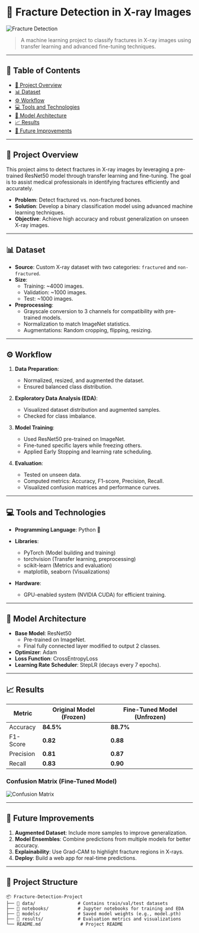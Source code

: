 # 🩻 **Fracture Detection in X-ray Images**  

![Fracture Detection](https://upload.wikimedia.org/wikipedia/commons/3/3f/X-ray_of_a_healthy_human_foot.jpg)  

> A machine learning project to classify fractures in X-ray images using transfer learning and advanced fine-tuning techniques.

---

## 📖 **Table of Contents**  
- [📁 Project Overview](#-project-overview)  
- [📊 Dataset](#-dataset)  
- [⚙️ Workflow](#%EF%B8%8F-workflow)  
- [💻 Tools and Technologies](#-tools-and-technologies)  
- [🧠 Model Architecture](#-model-architecture)  
- [📈 Results](#-results)  
- [🚀 Future Improvements](#-future-improvements)  

---

## 📁 **Project Overview**  
This project aims to detect fractures in X-ray images by leveraging a pre-trained ResNet50 model through transfer learning and fine-tuning. The goal is to assist medical professionals in identifying fractures efficiently and accurately.  

- **Problem**: Detect fractured vs. non-fractured bones.  
- **Solution**: Develop a binary classification model using advanced machine learning techniques.  
- **Objective**: Achieve high accuracy and robust generalization on unseen X-ray images.  

---

## 📊 **Dataset**  
- **Source**: Custom X-ray dataset with two categories: `fractured` and `non-fractured`.  
- **Size**:  
  - Training: ~4000 images.  
  - Validation: ~1000 images.  
  - Test: ~1000 images.  
- **Preprocessing**:  
  - Grayscale conversion to 3 channels for compatibility with pre-trained models.  
  - Normalization to match ImageNet statistics.  
  - Augmentations: Random cropping, flipping, resizing.  

---

## ⚙️ **Workflow**  

1. **Data Preparation**:  
   - Normalized, resized, and augmented the dataset.  
   - Ensured balanced class distribution.  

2. **Exploratory Data Analysis (EDA)**:  
   - Visualized dataset distribution and augmented samples.  
   - Checked for class imbalance.  

3. **Model Training**:  
   - Used ResNet50 pre-trained on ImageNet.  
   - Fine-tuned specific layers while freezing others.  
   - Applied Early Stopping and learning rate scheduling.  

4. **Evaluation**:  
   - Tested on unseen data.  
   - Computed metrics: Accuracy, F1-score, Precision, Recall.  
   - Visualized confusion matrices and performance curves.  

---

## 💻 **Tools and Technologies**  

- **Programming Language**: Python 🐍  
- **Libraries**:  
  - PyTorch (Model building and training)  
  - torchvision (Transfer learning, preprocessing)  
  - scikit-learn (Metrics and evaluation)  
  - matplotlib, seaborn (Visualizations)  

- **Hardware**:  
  - GPU-enabled system (NVIDIA CUDA) for efficient training.  

---

## 🧠 **Model Architecture**  

- **Base Model**: ResNet50  
  - Pre-trained on ImageNet.  
  - Final fully connected layer modified to output 2 classes.  
- **Optimizer**: Adam  
- **Loss Function**: CrossEntropyLoss  
- **Learning Rate Scheduler**: StepLR (decays every 7 epochs).  

---

## 📈 **Results**  

| Metric       | Original Model (Frozen) | Fine-Tuned Model (Unfrozen) |  
|--------------|--------------------------|-----------------------------|  
| Accuracy     | **84.5%**                | **88.7%**                   |  
| F1-Score     | **0.82**                 | **0.88**                    |  
| Precision    | **0.81**                 | **0.87**                    |  
| Recall       | **0.83**                 | **0.90**                    |  

### **Confusion Matrix (Fine-Tuned Model)**  
![Confusion Matrix](https://matplotlib.org/stable/_images/sphx_glr_confusion_matrix_001.png)  

---

## 🚀 **Future Improvements**  

1. **Augmented Dataset**: Include more samples to improve generalization.  
2. **Model Ensembles**: Combine predictions from multiple models for better accuracy.  
3. **Explainability**: Use Grad-CAM to highlight fracture regions in X-rays.  
4. **Deploy**: Build a web app for real-time predictions.  

---

## 📂 **Project Structure**  

```plaintext
📦 Fracture-Detection-Project  
├── 📁 data/                # Contains train/val/test datasets  
├── 📁 notebooks/           # Jupyter notebooks for training and EDA  
├── 📁 models/              # Saved model weights (e.g., model.pth)  
├── 📁 results/             # Evaluation metrics and visualizations  
└── README.md               # Project README  
